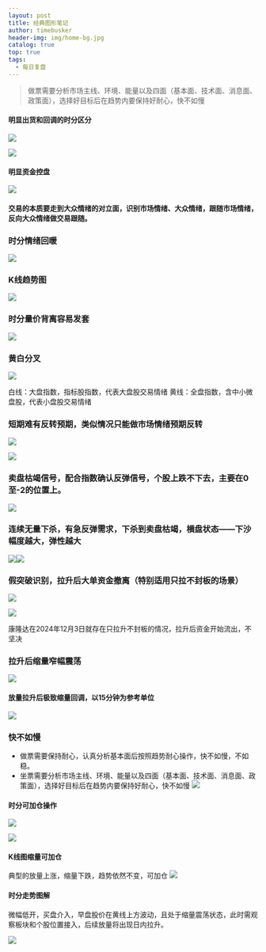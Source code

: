 ```yaml
---
layout: post
title: 经典图形笔记
author: timebusker
header-img: img/home-bg.jpg
catalog: true
top: true
tags:
  - 每日复盘
---
```

> 做票需要分析市场主线、环境、能量以及四面（基本面、技术面、消息面、政策面），选择好目标后在趋势内要保持好耐心，快不如慢

#### 明显出货和回调的时分区分

![](img/Z笔记附件/2024-12-05-经典图形笔记_image_1.png)

![](img/Z笔记附件/2024-12-05-经典图形笔记_image_2.png)

#### 明显资金控盘
![](img/Z笔记附件/2024-12-05-经典图形笔记_image_3.png)


#### 交易的本质要走到大众情绪的对立面，识别市场情绪、大众情绪，跟随市场情绪，反向大众情绪做交易跟随。

### 时分情绪回暖
![](img/Z笔记附件/2024-12-05-经典图形笔记_image_4.png)


### K线趋势图
![](img/Z笔记附件/2024-12-05-经典图形笔记_image_5.png)

### 时分量价背离容易发套
![](img/Z笔记附件/2024-12-05-经典图形笔记_image_6.png)




### 黄白分叉
![](img/Z笔记附件/2024-12-05-经典图形笔记_image_7.png)

白线：大盘指数，指标股指数，代表大盘股交易情绪
黄线：全盘指数，含中小微盘股，代表小盘股交易情绪


### 短期难有反转预期，类似情况只能做市场情绪预期反转

![](img/Z笔记附件/2024-12-05-经典图形笔记_image_8.png)

![](img/Z笔记附件/2024-12-05-经典图形笔记_image_9.png)


### 卖盘枯竭信号，配合指数确认反弹信号，个股上跌不下去，主要在0至-2的位置上。
![](img/Z笔记附件/2024-12-05-经典图形笔记_image_10.png)
### 连续无量下杀，有急反弹需求，下杀到卖盘枯竭，横盘状态——下沙幅度越大，弹性越大
![](img/Z笔记附件/2024-12-05-经典图形笔记_image_11.png)![](img/Z笔记附件/2024-12-05-经典图形笔记_image_12.png)


### 假突破识别，拉升后大单资金撤离（特别适用只拉不封板的场景）
![](img/Z笔记附件/2024-12-05-经典图形笔记_image_13.png)

![](img/Z笔记附件/2024-12-05-经典图形笔记_image_14.png)

康隆达在2024年12月3日就存在只拉升不封板的情况，拉升后资金开始流出，不坚决

### 拉升后缩量窄幅震荡

![](img/Z笔记附件/2024-12-05-经典图形笔记_image_15.png)



#### 放量拉升后极致缩量回调，以15分钟为参考单位
![](img/Z笔记附件/2024-12-05-经典图形笔记_image_16.png)


### 快不如慢
- 做票需要保持耐心，认真分析基本面后按照趋势耐心操作，快不如慢，不如稳。
- 坐票需要分析市场主线、环境、能量以及四面（基本面、技术面、消息面、政策面），选择好目标后在趋势内要保持好耐心，快不如慢
![](img/Z笔记附件/2024-12-05-经典图形笔记_image_17.png)


#### 时分可加仓操作

![](img/Z笔记附件/2024-12-05-经典图形笔记_image_18.png)

![](img/Z笔记附件/2024-12-05-经典图形笔记_image_19.png)


#### K线图缩量可加仓
典型的放量上涨，缩量下跌，趋势依然不变，可加仓
![](img/Z笔记附件/2024-12-05-经典图形笔记_image_20.png)

#### 时分走势图解
微幅低开，买盘介入，早盘股价在黄线上方波动，且处于缩量震荡状态，此时需观察板块和个股位置接入，后续放量将出现日内拉升。

![](img/Z笔记附件/2024-12-05-经典图形笔记_image_21.png)













































